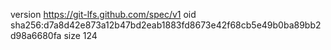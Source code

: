 version https://git-lfs.github.com/spec/v1
oid sha256:d7a8d42e873a12b47bd2eab1883fd8673e42f68cb5e49b0ba89bb2d98a6680fa
size 124

